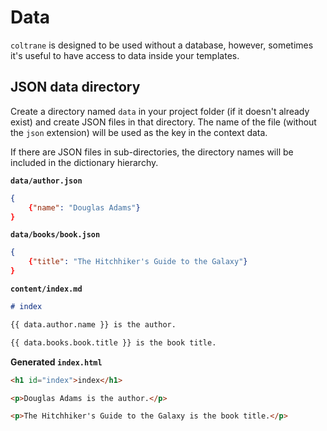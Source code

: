 # Data

`coltrane` is designed to be used without a database, however, sometimes it's useful to have access to data inside your templates.

## JSON data directory

Create a directory named `data` in your project folder (if it doesn't already exist) and create JSON files in that directory. The name of the file (without the `json` extension) will be used as the key in the context data.

If there are JSON files in sub-directories, the directory names will be included in the dictionary hierarchy.

**`data/author.json`**

```JSON
{
    {"name": "Douglas Adams"}
}
```

**`data/books/book.json`**

```JSON
{
    {"title": "The Hitchhiker's Guide to the Galaxy"}
}
```

**`content/index.md`**

```markdown
# index

{{ data.author.name }} is the author.

{{ data.books.book.title }} is the book title.
```

**Generated `index.html`**

```html
<h1 id="index">index</h1>

<p>Douglas Adams is the author.</p>

<p>The Hitchhiker's Guide to the Galaxy is the book title.</p>
```
